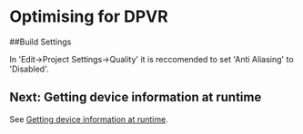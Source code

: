 # Optimising for DPVR

##Build Settings

In 'Edit->Project Settings->Quality' it is reccomended to set 'Anti Aliasing' to 'Disabled'.

## Next: Getting device information at runtime

See [Getting device information at runtime](/docs/getting-device-information-at-runtime.md).
